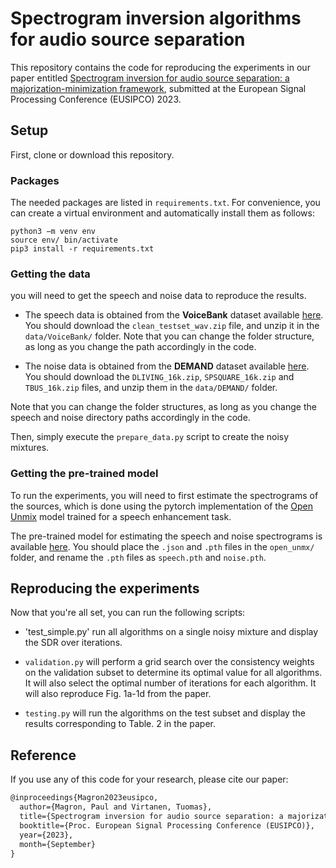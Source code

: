 #  Spectrogram inversion algorithms for audio source separation

This repository contains the code for reproducing the experiments in our paper entitled [Spectrogram inversion for audio source separation: a majorization-minimization framework](https://arxiv.org/abs/2010.10255), submitted at the European Signal Processing Conference (EUSIPCO) 2023.

## Setup

First, clone or download this repository. 

### Packages

The needed packages are listed in `requirements.txt`.
For convenience, you can create a virtual environment and automatically install them as follows:

    python3 −m venv env
    source env/ bin/activate
    pip3 install -r requirements.txt


### Getting the data

you will need to get the speech and noise data to reproduce the results.

* The speech data is obtained from the __VoiceBank__ dataset available [here](https://datashare.is.ed.ac.uk/handle/10283/2791). You should download the `clean_testset_wav.zip` file, and unzip it in the `data/VoiceBank/` folder.
Note that you can change the folder structure, as long as you change the path accordingly in the code.

* The noise data is obtained from the __DEMAND__ dataset available [here](https://zenodo.org/record/1227121#.X4hjZXZfg5k). You should download the `DLIVING_16k.zip`, `SPSQUARE_16k.zip` and `TBUS_16k.zip` files, and unzip them in the `data/DEMAND/` folder.

Note that you can change the folder structures, as long as you change the speech and noise directory paths accordingly in the code.

Then, simply execute the `prepare_data.py` script to create the noisy mixtures.

### Getting the pre-trained model

To run the experiments, you will need to first estimate the spectrograms of the sources, which is done using the pytorch implementation of the [Open Unmix](https://github.com/sigsep/open-unmix-pytorch) model trained for a speech enhancement task. 

The pre-trained model for estimating the speech and noise spectrograms is available [here](https://zenodo.org/record/3786908#.X4hkeHZfg5k).
You should place the  `.json` and `.pth` files in the `open_unmx/` folder, and rename the `.pth` files as `speech.pth` and `noise.pth`.

## Reproducing the experiments

Now that you're all set, you can run the following scripts:

- 'test_simple.py' run all algorithms on a single noisy mixture and display the SDR over iterations.

- `validation.py` will perform a grid search over the consistency weights on the validation subset to determine its optimal value for all algorithms. It will also select the optimal number of iterations for each algorithm.
It will also reproduce Fig. 1a-1d from the paper.

- `testing.py` will run the algorithms on the test subset and display the results corresponding to Table. 2 in the paper.


## Reference

If you use any of this code for your research, please cite our paper:
  
```latex
@inproceedings{Magron2023eusipco,  
  author={Magron, Paul and Virtanen, Tuomas},  
  title={Spectrogram inversion for audio source separation: a majorization-minimization framework},  
  booktitle={Proc. European Signal Processing Conference (EUSIPCO)},  
  year={2023},
  month={September}
}
```
